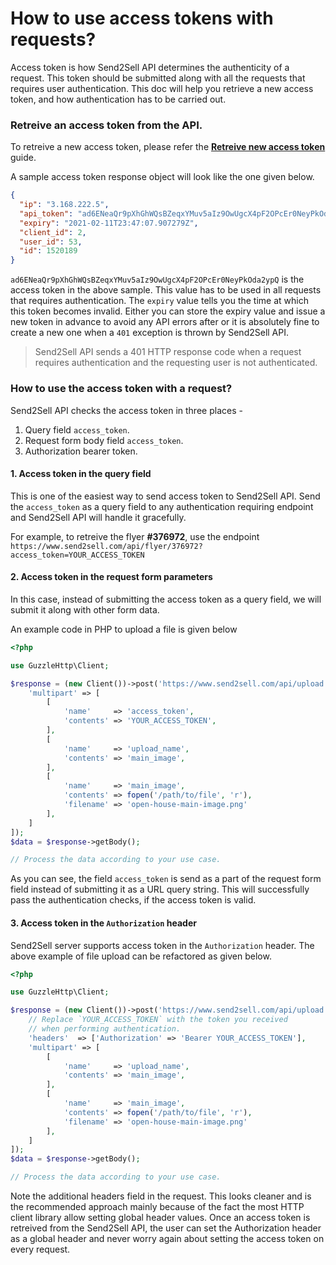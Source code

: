 # How to use access tokens with requests?

Access token is how Send2Sell API determines the authenticity of a request. This token should be submitted along with all the requests that requires user authentication. This doc will help you retrieve a new access token, and how authentication has to be carried out.

### Retreive an access token from the API.

To retreive a new access token, please refer the **[Retreive new access token]()** guide.

A sample access token response object will look like the one given below.

```json
{
  "ip": "3.168.222.5",
  "api_token": "ad6ENeaQr9pXhGhWQsBZeqxYMuv5aIz9OwUgcX4pF2OPcEr0NeyPkOda2ypQ",
  "expiry": "2021-02-11T23:47:07.907279Z",
  "client_id": 2,
  "user_id": 53,
  "id": 1520189
}
```

`ad6ENeaQr9pXhGhWQsBZeqxYMuv5aIz9OwUgcX4pF2OPcEr0NeyPkOda2ypQ` is the access token in the above sample. This value has to be used in all requests that requires authentication. The `expiry` value tells you the time at which this token becomes invalid. Either you can store the expiry value and issue a new token in advance to avoid any API errors after or it is absolutely fine to create a new one when a `401` exception is thrown by Send2Sell API.

> Send2Sell API sends a 401 HTTP response code when a request requires authentication and the requesting user is not authenticated.

### How to use the access token with a request?

Send2Sell API checks the access token in three places -

1. Query field `access_token`.
2. Request form body field `access_token`.
3. Authorization bearer token.

#### 1. Access token in the query field

This is one of the easiest way to send access token to Send2Sell API. Send the `access_token` as a query field to any authentication requiring endpoint and Send2Sell API will handle it gracefully.

For example, to retreive the flyer **#376972**, use the endpoint `https://www.send2sell.com/api/flyer/376972?access_token=YOUR_ACCESS_TOKEN`

#### 2. Access token in the request form parameters

In this case, instead of submitting the access token as a query field, we will submit it along with other form data.

An example code in PHP to upload a file is given below

```php
<?php

use GuzzleHttp\Client;

$response = (new Client())->post('https://www.send2sell.com/api/upload', [
    'multipart' => [
        [
            'name'     => 'access_token',
            'contents' => 'YOUR_ACCESS_TOKEN',
        ],
        [
            'name'     => 'upload_name',
            'contents' => 'main_image',
        ],
        [
            'name'     => 'main_image',
            'contents' => fopen('/path/to/file', 'r'),
            'filename' => 'open-house-main-image.png'
        ],
    ]
]);
$data = $response->getBody();

// Process the data according to your use case.
```

As you can see, the field `access_token` is send as a part of the request form field instead of submitting it as a URL query string. This will successfully pass the authentication checks, if the access token is valid.

#### 3. Access token in the `Authorization` header

Send2Sell server supports access token in the `Authorization` header. The above example of file upload can be refactored as given below.

```php
<?php

use GuzzleHttp\Client;

$response = (new Client())->post('https://www.send2sell.com/api/upload', [
    // Replace `YOUR_ACCESS_TOKEN` with the token you received
    // when performing authentication.
    'headers'  => ['Authorization' => 'Bearer YOUR_ACCESS_TOKEN'],
    'multipart' => [
        [
            'name'     => 'upload_name',
            'contents' => 'main_image',
        ],
        [
            'name'     => 'main_image',
            'contents' => fopen('/path/to/file', 'r'),
            'filename' => 'open-house-main-image.png'
        ],
    ]
]);
$data = $response->getBody();

// Process the data according to your use case.
```

Note the additional headers field in the request. This looks cleaner and is the recommended approach mainly because of the fact the most HTTP client library allow setting global header values. Once an access token is retreived from the Send2Sell API, the user can set the Authorization header as a global header and never worry again about setting the access token on every request.
